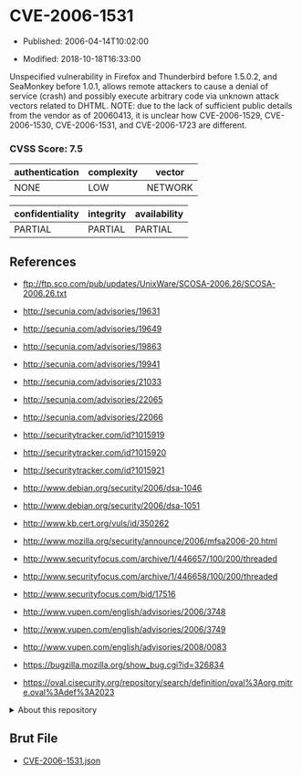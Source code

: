 # CVE-2006-1531

- Published: 2006-04-14T10:02:00

- Modified: 2018-10-18T16:33:00

Unspecified vulnerability in Firefox and Thunderbird before 1.5.0.2, and SeaMonkey before 1.0.1, allows remote attackers to cause a denial of service (crash) and possibly execute arbitrary code via unknown attack vectors related to DHTML.  NOTE: due to the lack of sufficient public details from the vendor as of 20060413, it is unclear how CVE-2006-1529, CVE-2006-1530, CVE-2006-1531, and CVE-2006-1723 are different.

### CVSS Score: **7.5**

| authentication | complexity | vector |
| --- | --- | --- |
| NONE | LOW | NETWORK |

| confidentiality | integrity | availability |
| --- | --- | --- |
| PARTIAL | PARTIAL | PARTIAL |

## References

* ftp://ftp.sco.com/pub/updates/UnixWare/SCOSA-2006.26/SCOSA-2006.26.txt

* http://secunia.com/advisories/19631

* http://secunia.com/advisories/19649

* http://secunia.com/advisories/19863

* http://secunia.com/advisories/19941

* http://secunia.com/advisories/21033

* http://secunia.com/advisories/22065

* http://secunia.com/advisories/22066

* http://securitytracker.com/id?1015919

* http://securitytracker.com/id?1015920

* http://securitytracker.com/id?1015921

* http://www.debian.org/security/2006/dsa-1046

* http://www.debian.org/security/2006/dsa-1051

* http://www.kb.cert.org/vuls/id/350262

* http://www.mozilla.org/security/announce/2006/mfsa2006-20.html

* http://www.securityfocus.com/archive/1/446657/100/200/threaded

* http://www.securityfocus.com/archive/1/446658/100/200/threaded

* http://www.securityfocus.com/bid/17516

* http://www.vupen.com/english/advisories/2006/3748

* http://www.vupen.com/english/advisories/2006/3749

* http://www.vupen.com/english/advisories/2008/0083

* https://bugzilla.mozilla.org/show_bug.cgi?id=326834

* https://oval.cisecurity.org/repository/search/definition/oval%3Aorg.mitre.oval%3Adef%3A2023

<details>
<summary>About this repository</summary> 

  This repository is part of the project [Live Hack CVE](https://github.com/Live-Hack-CVE). Main website can be found [www.live-hack.org](https://www.live-hack.org) 
  
  Made by [Sn0wAlice](https://github.com/Sn0wAlice) for the people that care about security and need to have a feed of the latest CVEs. Hope you enjoy it, don't forget to star the repo and follow me on [Twitter](https://twitter.com/Sn0wAlice) and [Github](https://github.com/Sn0wAlice). And that is my [personnal website](https://www.alice-snow.me/)

  - [Home Page](https://github.com/Live-Hack-CVE)
  - [Framework](https://github.com/Live-Hack-CVE/cve-framework)
  - [CVE database](https://github.com/Live-Hack-CVE/full_database)
  - [Changelog](https://github.com/Live-Hack-CVE/Changelog)
</details>

## Brut File

* [CVE-2006-1531.json](https://raw.githubusercontent.com/Live-Hack-CVE/full_database/main/cves/2006/CVE-2006-1531.json)

